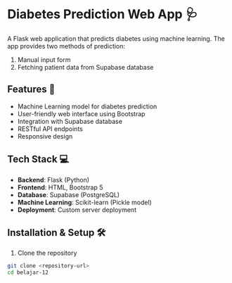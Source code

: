 # Diabetes Prediction Web App 🩺

A Flask web application that predicts diabetes using machine learning. The app provides two methods of prediction:
1. Manual input form
2. Fetching patient data from Supabase database

## Features 🌟

- Machine Learning model for diabetes prediction
- User-friendly web interface using Bootstrap
- Integration with Supabase database
- RESTful API endpoints
- Responsive design

## Tech Stack 💻

- **Backend**: Flask (Python)
- **Frontend**: HTML, Bootstrap 5
- **Database**: Supabase (PostgreSQL)
- **Machine Learning**: Scikit-learn (Pickle model)
- **Deployment**: Custom server deployment

## Installation & Setup 🛠️

1. Clone the repository
```bash
git clone <repository-url>
cd belajar-12
